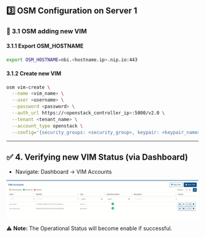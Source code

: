 ## 3️⃣ OSM Configuration on Server 1
### 📝 3.1 OSM adding new VIM
#### 3.1.1 Export OSM_HOSTNAME
```bash
export OSM_HOSTNAME=nbi.<hostname.ip>.nip.io:443
```
#### 3.1.2 Create new VIM
```bash
osm vim-create \
  --name <vim_name> \
  --user <username> \
  --password <password> \
  --auth_url https://<openstack_controller_ip>:5000/v2.0 \
  --tenant <tenant_name> \
  --account_type openstack \
  --config='{security_groups: <security_group>, keypair: <keypair_name>}'
```

---

## ✅ 4. Verifying new VIM Status (via Dashboard)
- Navigate: Dashboard → VIM Accounts
  
![New VIM Dashboard](./Images/New_VIM_Status.png)

⚠️ **Note:** The Operational Status will become enable if successful.
